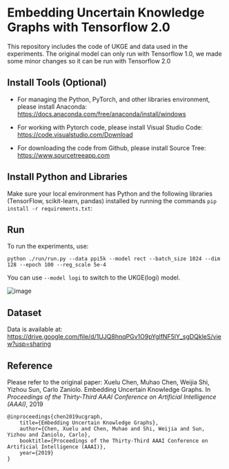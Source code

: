 # Embedding Uncertain Knowledge Graphs with Tensorflow 2.0

This repository includes the code of UKGE and data used in the experiments. The original model can only run with Tensorflow 1.0, we made some minor changes so it can be run with Tensorflow 2.0

## Install Tools (Optional) 

- For managing the Python, PyTorch, and other libraries environment, please install Anaconda: https://docs.anaconda.com/free/anaconda/install/windows

- For working with Pytorch code, please install Visual Studio Code: https://code.visualstudio.com/Download

- For downloading the code from Github, please install Source Tree: https://www.sourcetreeapp.com

## Install Python and Libraries

Make sure your local environment has Python and the following libraries (TensorFlow, scikit-learn, pandas) installed by running the commands `pip install -r requirements.txt`:

## Run

To run the experiments, use:
```
python ./run/run.py --data ppi5k --model rect --batch_size 1024 --dim 128 --epoch 100 --reg_scale 5e-4
```

You can use `--model logi` to switch to the UKGE(logi) model.

![image](https://github.com/stasl0217/UKGE/assets/16631121/ca8ab4ca-5c95-4f80-bebf-327ab97ffa84)

## Dataset

Data is available at: https://drive.google.com/file/d/1UJQ8hnqPGv1O9pYglfNF5lY_sgDQkleS/view?usp=sharing

## Reference
Please refer to the original paper: Xuelu Chen, Muhao Chen, Weijia Shi, Yizhou Sun, Carlo Zaniolo. Embedding Uncertain Knowledge Graphs. In *Proceedings of the Thirty-Third AAAI Conference on Artificial Intelligence (AAAI)*, 2019
```
@inproceedings{chen2019ucgraph,
    title={Embedding Uncertain Knowledge Graphs},
    author={Chen, Xuelu and Chen, Muhao and Shi, Weijia and Sun, Yizhou and Zaniolo, Carlo},
    booktitle={Proceedings of the Thirty-Third AAAI Conference on Artificial Intelligence (AAAI)},
    year={2019}
}
```
